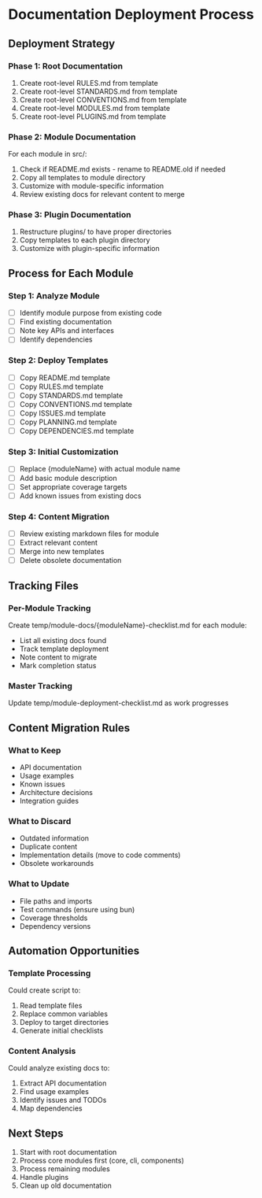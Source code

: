 # Documentation Deployment Process

## Deployment Strategy

### Phase 1: Root Documentation
1. Create root-level RULES.md from template
2. Create root-level STANDARDS.md from template
3. Create root-level CONVENTIONS.md from template
4. Create root-level MODULES.md from template
5. Create root-level PLUGINS.md from template

### Phase 2: Module Documentation
For each module in src/:
1. Check if README.md exists - rename to README.old if needed
2. Copy all templates to module directory
3. Customize with module-specific information
4. Review existing docs for relevant content to merge

### Phase 3: Plugin Documentation
1. Restructure plugins/ to have proper directories
2. Copy templates to each plugin directory
3. Customize with plugin-specific information

## Process for Each Module

### Step 1: Analyze Module
- [ ] Identify module purpose from existing code
- [ ] Find existing documentation
- [ ] Note key APIs and interfaces
- [ ] Identify dependencies

### Step 2: Deploy Templates
- [ ] Copy README.md template
- [ ] Copy RULES.md template
- [ ] Copy STANDARDS.md template
- [ ] Copy CONVENTIONS.md template
- [ ] Copy ISSUES.md template
- [ ] Copy PLANNING.md template
- [ ] Copy DEPENDENCIES.md template

### Step 3: Initial Customization
- [ ] Replace {moduleName} with actual module name
- [ ] Add basic module description
- [ ] Set appropriate coverage targets
- [ ] Add known issues from existing docs

### Step 4: Content Migration
- [ ] Review existing markdown files for module
- [ ] Extract relevant content
- [ ] Merge into new templates
- [ ] Delete obsolete documentation

## Tracking Files

### Per-Module Tracking
Create temp/module-docs/{moduleName}-checklist.md for each module:
- List all existing docs found
- Track template deployment
- Note content to migrate
- Mark completion status

### Master Tracking
Update temp/module-deployment-checklist.md as work progresses

## Content Migration Rules

### What to Keep
- API documentation
- Usage examples
- Known issues
- Architecture decisions
- Integration guides

### What to Discard
- Outdated information
- Duplicate content
- Implementation details (move to code comments)
- Obsolete workarounds

### What to Update
- File paths and imports
- Test commands (ensure using bun)
- Coverage thresholds
- Dependency versions

## Automation Opportunities

### Template Processing
Could create script to:
1. Read template files
2. Replace common variables
3. Deploy to target directories
4. Generate initial checklists

### Content Analysis
Could analyze existing docs to:
1. Extract API documentation
2. Find usage examples
3. Identify issues and TODOs
4. Map dependencies

## Next Steps

1. Start with root documentation
2. Process core modules first (core, cli, components)
3. Process remaining modules
4. Handle plugins
5. Clean up old documentation